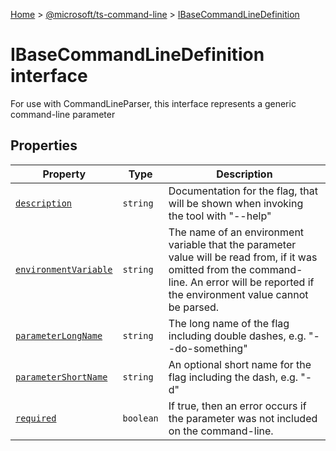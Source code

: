 [Home](./index) &gt; [@microsoft/ts-command-line](./ts-command-line.md) &gt; [IBaseCommandLineDefinition](./ts-command-line.ibasecommandlinedefinition.md)

# IBaseCommandLineDefinition interface

For use with CommandLineParser, this interface represents a generic command-line parameter

## Properties

|  Property | Type | Description |
|  --- | --- | --- |
|  [`description`](./ts-command-line.ibasecommandlinedefinition.description.md) | `string` | Documentation for the flag, that will be shown when invoking the tool with "--help" |
|  [`environmentVariable`](./ts-command-line.ibasecommandlinedefinition.environmentvariable.md) | `string` | The name of an environment variable that the parameter value will be read from, if it was omitted from the command-line. An error will be reported if the environment value cannot be parsed. |
|  [`parameterLongName`](./ts-command-line.ibasecommandlinedefinition.parameterlongname.md) | `string` | The long name of the flag including double dashes, e.g. "--do-something" |
|  [`parameterShortName`](./ts-command-line.ibasecommandlinedefinition.parametershortname.md) | `string` | An optional short name for the flag including the dash, e.g. "-d" |
|  [`required`](./ts-command-line.ibasecommandlinedefinition.required.md) | `boolean` | If true, then an error occurs if the parameter was not included on the command-line. |

